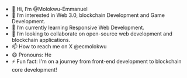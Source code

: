 - 👋 Hi, I’m @Molokwu-Emmanuel
- 👀 I’m interested in Web 3.0, blockchain Development and Game Development.
- 🌱 I’m currently learning Responsive Web Development.
- 💞️ I’m looking to collaborate on open-source web development and blockchain applications.
- 📫 How to reach me on X @ecmolokwu
- 😄 Pronouns: He
- ⚡ Fun fact: I'm on a journey from front-end development to blockchain core development!

<!---
Molokwu-Emmanuel/Molokwu-Emmanuel is a ✨ special ✨ repository because its `README.md` (this file) appears on your GitHub profile.
You can click the Preview link to take a look at your changes.
--->
